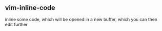 ## vim-inline-code

inline some code, which will be opened in a new buffer, which you can then edit further
